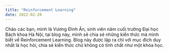 ```yaml
---
title: "Reinforcement Learning"
date: 2022-02-20
---
```


Chào các bạn, mình là Vương Đình Ân, sinh viên năm cuối trường Đại học Bách khoa Hà Nội, tại blog này, mình sẽ chia sẻ những kiến thức mà mình biết về Reinforcement Learning. Blog này được lập ra chỉ với mục đích duy nhất là học hỏi, chia sẻ kiến thức chứ không có tính chất như một khóa học.
